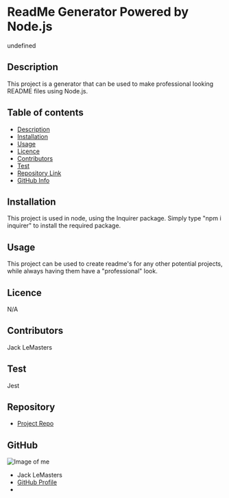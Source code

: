 
# **ReadMe Generator Powered by Node.js**
undefined
## Description 
This project is a generator that can be used to make professional looking README files using Node.js.
## Table of contents
- [Description](#Description)
- [Installation](#Installation)
- [Usage](#Usage)
- [Licence](#Licence)
- [Contributors](#Contributors)
- [Test](#Test)
- [Repository Link](#Repository)
- [GitHub Info](#GitHub) 
## Installation
This project is used in node, using the Inquirer package. Simply type "npm i inquirer" to install the required package.
## Usage
This project can be used to create readme's for any other potential projects, while always having them have a "professional" look.
## Licence
N/A
## Contributors
Jack LeMasters
## Test
Jest
## Repository
- [Project Repo](https://github.com/jacklemasters/README_Generator)
## GitHub
![Image of me](https://avatars.githubusercontent.com/u/82251556?v=4)
- Jack LeMasters
- [GitHub Profile](https://github.com/jacklemasters)
- <null>

